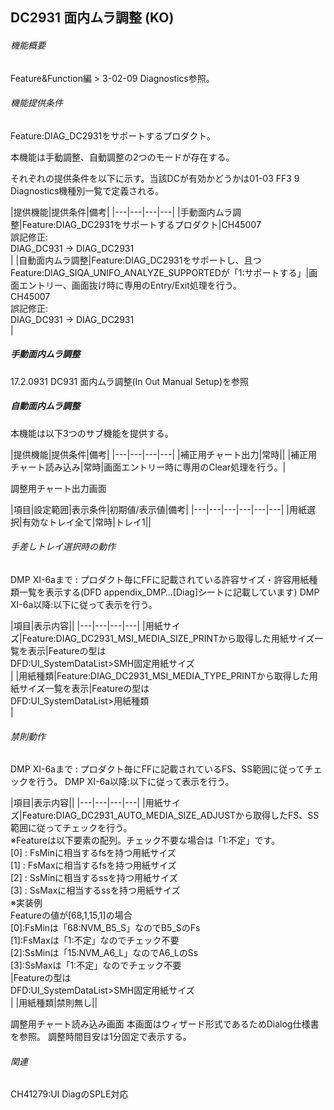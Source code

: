 ## DC2931 面内ムラ調整 (KO) 

###### 機能概要

Feature&Function編 > 3-02-09 Diagnostics参照。

###### 機能提供条件

Feature:DIAG\_DC2931をサポートするプロダクト。

本機能は手動調整、自動調整の2つのモードが存在する。

それぞれの提供条件を以下に示す。当該DCが有効かどうかは01-03 FF3 9
Diagnostics機種別一覧で定義される。

|提供機能|提供条件|備考|
|---|---|---|---|
|手動面内ムラ調整|Feature:DIAG_DC2931をサポートするプロダクト|CH45007<br/>誤記修正:<br/>DIAG_DC931 -&gt; DIAG_DC2931<br/>|
|自動面内ムラ調整|Feature:DIAG_DC2931をサポートし、且つFeature:DIAG_SIQA_UNIFO_ANALYZE_SUPPORTEDが「1:サポートする」|画面エントリー、画面抜け時に専用のEntry/Exit処理を行う。<br/>CH45007<br/>誤記修正:<br/>DIAG_DC931 -&gt; DIAG_DC2931<br/>|


##### 手動面内ムラ調整

17.2.0931 DC931 面内ムラ調整(In Out Manual Setup)を参照

##### 自動面内ムラ調整

本機能は以下3つのサブ機能を提供する。

|提供機能|提供条件|備考|
|---|---|---|---|
|補正用チャート出力|常時||
|補正用チャート読み込み|常時|画面エントリー時に専用のClear処理を行う。|

調整用チャート出力画面

|項目|設定範囲|表示条件|初期値/表示値|備考|
|---|---|---|---|---|---|
|用紙選択|有効なトレイ全て|常時|トレイ1||

###### 手差しトレイ選択時の動作
DMP XI-6aまで :
プロダクト毎にFFに記載されている許容サイズ・許容用紙種類一覧を表示する(DFD
appendix\_DMP…\[Diag\]シートに記載しています)
DMP XI-6a以降:以下に従って表示を行う。

|項目|表示内容||
|---|---|---|---|
|用紙サイズ|Feature:DIAG_DC2931_MSI_MEDIA_SIZE_PRINTから取得した用紙サイズ一覧を表示|Featureの型は<br/>DFD:UI_SystemDataList>SMH固定用紙サイズ<br/>|
|用紙種類|Feature:DIAG_DC2931_MSI_MEDIA_TYPE_PRINTから取得した用紙サイズ一覧を表示|Featureの型は<br/>DFD:UI_SystemDataList>用紙種類<br/>|

###### 禁則動作
DMP XI-6aまで :
プロダクト毎にFFに記載されているFS、SS範囲に従ってチェックを行う。
DMP XI-6a以降:以下に従って表示を行う。

|項目|表示内容||
|---|---|---|---|
|用紙サイズ|Feature:DIAG_DC2931_AUTO_MEDIA_SIZE_ADJUSTから取得したFS、SS範囲に従ってチェックを行う。<br/>※Featureは以下要素の配列。チェック不要な場合は「1:不定」です。<br/>[0] : FsMinに相当するfsを持つ用紙サイズ<br/>[1] : FsMaxに相当するfsを持つ用紙サイズ<br/>[2] : SsMinに相当するssを持つ用紙サイズ<br/>[3] : SsMaxに相当するssを持つ用紙サイズ<br/>※実装例<br/>Featureの値が[68,1,15,1]の場合<br/>[0]:FsMinは「68:NVM_B5_S」なのでB5_SのFs<br/>[1]:FsMaxは「1:不定」なのでチェック不要<br/>[2]:SsMinは「15:NVM_A6_L」なのでA6_LのSs<br/>[3]:SsMaxは「1:不定」なのでチェック不要<br/>|Featureの型は<br/>DFD:UI_SystemDataList>SMH固定用紙サイズ<br/>|
|用紙種類|禁則無し||

調整用チャート読み込み画面
本画面はウィザード形式であるためDialog仕様書を参照。
調整時間目安は1分固定で表示する。

###### 関連

CH41279:UI DiagのSPLE対応